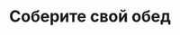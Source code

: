 ---
layout: lunch
title: "Соберите свой обед"
description: "<span class='text-primary'>Внимание!</span> Заказ обеда с доставкой на текущий день должен быть оформлен <b>до 11.00</b>."
subdescription1: "Читайте [условия доставки](/delivery/ 'Условия доставки | ХаусФреш')"
metadescription: "Заказать Комплексный Обед в Офис. Большой выбор Блюд, Новое Домашнее Меню Каждый День. Доступные цены, Скидки. Организация Корпоративного Питания. Доставка в офис"
metakeywords: "Заказ домашних комплексных обедов: Салаты, Супы, Вторые блюда, Гарниры, Хлеб, Выпечка, Напитки. Корпоративное питание. Доставка обедов в офис Минск"
sitetitle: "Комплексные Обеды 🥗 (Корпоративное питание) | Доставка в офис"
weekMenu:
- weekDay: Открыт приём заказов на Понедельник
  day: 17 сентября
  validFromOrderDate: "2018-09-14 11:00:00"
  validToOrderDate: "2018-09-17 10:59:59"
  courses:
  - title: Салаты
    items:
    - title: Салат «Гродненский»
      id: 21	
      ingredients: говядина отварная, овощи свежие, майонез
      weight: 150
      price: 2.90
    - title: Салат –коктейль «Мимоза» 
      id: 22
      ingredients: консерва рыбная, сыр, яйцо, майонез
      weight: 150
      price: 3.15
    - title: Винегрет с грибами
      id: 23
      ingredients: овощи отварные, овощи маринованные, грибы, заправка
      weight: 150
      price: 1.90
  - title: Супы
    items:  
    - title: Капустник «Старобелорусский»
      id: 24
      ingredients: 
      weight: 250/20
      price: 2.10
    - title: Суп картофельный с грибами
      id: 25
      ingredients: 
      weight: 250
      price: 1.95
  - title: Вторые блюда
    items:
    - title: Мясо по-осеннему
      id: 26
      ingredients: говядина вырезка, морковь, яблоко, специи, соус
      weight: 75/75
      price: 3.95
    - title: Зразы рубленые, фаршированные грибами
      id: 27
      ingredients: свинина, говядина, грибы, специи
      weight: 140
      price: 3.70
    - title: Филе птицы в сыре
      id: 28
      ingredients: птица, сыр, специи
      weight: 130
      price: 3.45
  - title: Гарниры
    items:
    - title: Рис с овощами
      id: 29
      ingredients: 
      weight: 150
      price: 1.10
    - title: Картофель жаренный
      id: 30
      ingredients: 
      weight: 150
      price: 1.65
- weekDay: Открыт приём заказов на Вторник
  day: 18 сентября 
  validFromOrderDate: "2018-09-17 11:00:00"
  validToOrderDate: "2018-09-18 10:59:59"
  courses:
  - title: Салаты
    items:
    - title: Салат из белокочанной капусты и морской капусты
      id: 31
      ingredients: капуста, морковь свежая, морская капуста, заправка
      weight: 150
      price: 1.60
    - title: Салат «Бонапарт»
      id: 32
      ingredients: капуста, помидор свежий, зелёный горошек, сметана, майонез
      weight: 150
      price: 2.15
    - title: Салат «Лесная Иллюзия» 
      id: 33
      ingredients: грибы маринованные, ветчина, овощи отварные, овощи маринованные, яйцо, майонез
      weight: 150
      price: 2.95
  - title: Супы
    items:  
    - title: Суп Осенний
      id: 34
      ingredients: 
      weight: 250/20
      price: 2.10
    - title: Борщ «Хатни» с пампушками
      id: 35
      ingredients: 
      weight: 250/50/30
      price: 2.15
  - title: Вторые блюда
    items:
    - title: Мясо, жаренное крупным куском
      id: 36
      ingredients: свинина, специи
      weight: 100
      price: 3.60
    - title: Котлеты домашние
      id: 37
      ingredients: свинина, говядина, специи
      weight: 100
      price: 2.45
    - title: Суфле из птицы
      id: 38
      ingredients: птица, соус, специи
      weight: 110
      price: 3.20
  - title: Гарниры
    items:
    - title: Каша рассыпчатая с грибами и луком гречневая
      id: 39
      ingredients: 
      weight: 150
      price: 1.10
    - title: Овощи запеченные «Калейдоскоп»
      id: 40
      ingredients: 
      weight: 150
      price: 1.55
- weekDay: Открыт приём заказов на Среду
  day: 19 сентября
  validFromOrderDate: "2018-09-18 11:00:00"
  validToOrderDate: "2018-09-19 10:59:59"
  courses:
  - title: Салаты
    items:
    - title: Салат «Журавинка» 
      id: 41
      ingredients: говядина отварная, огурец консервированный, грибы маринованные, заправка
      weight: 150
      price: 2.90
    - title: Салат «Цезарь с птицей»
      id: 42
      ingredients: птица, овощи свежие, сыр, майонез
      weight: 200
      price: 3.45
    - title: Салат «Несвижский»
      id: 43
      ingredients: филе сельди, овощи отварные, майонез
      weight: 150
      price: 2.15
  - title: Супы
    items:  
    - title: Суп-пюре из разных овощей с сухариками
      id: 44
      ingredients: 
      weight: 250/10
      price: 2.40
    - title: Щи из свежей капусты с картофелем
      id: 45
      ingredients: 
      weight: 250/20
      price: 1.95
  - title: Вторые блюда
    items:
    - title: Плов со свининой
      id: 46
      ingredients: свинина, рис, овощи
      weight: 250
      price: 3.80
    - title: Рыба, запеченная с грибами
      id: 47
      ingredients: рыба треска, сыр, грибы, специи
      weight: 90
      price: 3.45
    - title: Бефстроганов из говядины    
      id: 48
      ingredients: говядина вырезка, лук репчатый, соус, специи
      weight: 75/75
      price: 3.85
  - title: Гарниры
    items:
    - title: Каша рассыпчатая рисовая
      id: 49
      ingredients: 
      weight: 150
      price: 0.85
    - title: Рагу овощное
      id: 50
      ingredients: 
      weight: 200
      price: 1.35
- weekDay: Открыт приём заказов на Четверг
  day: 20 сентября
  validFromOrderDate: "2018-09-19 11:00:00"
  validToOrderDate: "2018-09-20 10:59:59"
  courses:
  - title: Салаты
    items:
    - title: Салат «Греческий»
      id: 51
      ingredients: огурец свежий, помидор свежий, перец свежий, оливки, заправка
      weight: 200
      price: 3.65
    - title: Салат «Сельдь под шубой»
      id: 52
      ingredients: филе сельди, овощи отварные, майонез
      weight: 150
      price: 2.45
    - title: Салат из кукурузы с черносливом
      id: 53
      ingredients: кукуруза консервированная, чернослив, сыр, чеснок, майонез
      weight: 150
      price: 2.60
  - title: Супы
    items:  
    - title: Суп-харчо
      id: 54
      ingredients: 
      weight: 250
      price: 2.85
    - title: Уха ростовская
      id: 55
      ingredients: 
      weight: 250
      price: 2.35
  - title: Вторые блюда
    items:
    - title: Свинина «Фантазия»      
      id: 56
      ingredients: свинина, овощи тушенные, специи
      weight: 275
      price: 4.15
    - title: Птица по-ашхабадски
      id: 57
      ingredients: птица, овощи, специи
      weight: 300
      price: 3.65
    - title: Печень, жаренная по-домашнему   
      id: 58
      ingredients: печень говяжья, лук репчатый, специи
      weight: 105
      price: 3.20
  - title: Гарниры
    items:
    - title: Макароны отварные с овощами
      id: 59
      ingredients: 
      weight: 150
      price: 0.85
    - title: Баклажаны запеченные
      id: 60
      ingredients: 
      weight: 150
      price: 1.40
- weekDay: Открыт приём заказов на Пятницу
  day: 21 сентября
  validFromOrderDate: "2018-09-20 11:00:00"
  validToOrderDate: "2018-09-21 10:59:59"
  courses:
  - title: Салаты
    items:
    - title: Салат из помидоров, капусты и сладкого перца
      id: 61
      ingredients: помидор свежий, капуста белокочанная, перец свежий, майонез
      weight: 150
      price: 2.15
    - title: Салат «Праздничный» 
      id: 62
      ingredients: говядина отварная, морковь, огурец консервированный, майонез
      weight: 150
      price: 3.15
    - title: Салат-коктейль с ветчиной и сыром
      id: 63
      ingredients: ветчина, овощи, сыр, майонез
      weight: 150
      price: 2.45
  - title: Супы
    items:  
    - title: Солянка сборная мясная
      id: 64
      ingredients: 
      weight: 250/30
      price: 2.95
    - title: Суп-лапша домашняя с курицей
      id: 65
      ingredients: 
      weight: 250/30
      price: 2.15
  - title: Вторые блюда
    items:
    - title: Котлета «Нясвiж»
      id: 66
      ingredients: свинина, специи
      weight: 125
      price: 3.45
    - title: Эскалоп с помидорами
      id: 67
      ingredients: свинина, помидор, специи
      weight: 130
      price: 3.65
    - title: Котлета по-киевски
      id: 68	
      ingredients: птица, масло сливочное, сыр, специи
      weight: 125
      price: 3.40
  - title: Гарниры
    items:
    - title: Капуста тушеная
      id: 69
      ingredients: 
      weight: 200
      price: 1.25
    - title: Картофельное пюре
      id: 70
      ingredients: 
      weight: 150
      price: 0.95
sharedCourses:
- title: Хлеб
  items:
  - title: Хлеб белый
    id: 1111
    ingredients: 
    weight: 40
    price: 0.10
  - title: Хлеб тёмный
    id: 1112    
    ingredients: 
    weight: 40
    price: 0.10
  - title: Хлеб белый (2 порции)
    id: 1113
    ingredients: 
    weight: 80
    price: 0.20
  - title: Хлеб тёмный (2 порции)
    id: 1114    
    ingredients: 
    weight: 80
    price: 0.20
- title: Выпечка
  items:
  - title: Сметанник
    id: 1115    
    ingredients: 
    weight: 75
    price: 0.85
  - title: Булочка чайная с творогом
    id: 1116    
    ingredients: 
    weight: 50
    price: 0.65
  - title: Маффин в ассортименте
    id: 1117    
    ingredients: 
    weight: 115
    price: 1.50
  - title: Круассан с шоколадом
    id: 1118    
    ingredients: 
    weight: 50
    price: 1.10
  - title: Круассан со сгущёнкой
    id: 1119    
    ingredients: 
    weight: 50
    price: 1.10
  - title: Слойка с вишней
    id: 1120    
    ingredients: 
    weight: 75
    price: 1.10
  - title: Слойка со сгущёнкой
    id: 1121    
    ingredients: 
    weight: 75
    price: 1.10
  - title: Слойка с сыром
    id: 1122    
    ingredients: 
    weight: 75
    price: 1.10
- title: Напитки
  items:
  - title: Холодный чай Фьюз Ти
    id: 1133
    ingredients: 
    weight: 500
    price: 2.50
  - title: Напиток Кока-Кола
    id: 1134
    ingredients: 
    weight: 500
    price: 2.00
  - title: Напиток Спрайт
    id: 1135
    ingredients: 
    weight: 500
    price: 2.00
  - title: Напиток Фанта Апельсин
    id: 1136
    ingredients: 
    weight: 500
    price: 2.00
  - title: Питьевая вода Бонаква
    id: 1135
    ingredients: 
    weight: 500
    price: 1.50
---
